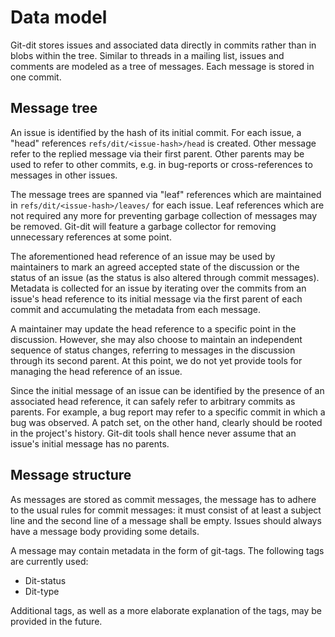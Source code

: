# Data model

Git-dit stores issues and associated data directly in commits rather than
in blobs within the tree. Similar to threads in a mailing list, issues and
comments are modeled as a tree of messages. Each message is stored in one
commit.


## Message tree

An issue is identified by the hash of its initial commit. For each issue, a
"head" references `refs/dit/<issue-hash>/head` is created. Other message refer
to the replied message via their first parent. Other parents may be used to
refer to other commits, e.g. in bug-reports or cross-references to messages in
other issues.

The message trees are spanned via "leaf" references which are maintained in
`refs/dit/<issue-hash>/leaves/` for each issue. Leaf references which are not
required any more for preventing garbage collection of messages may be removed.
Git-dit will feature a garbage collector for removing unnecessary references at
some point.

The aforementioned head reference of an issue may be used by maintainers to mark
an agreed accepted state of the discussion or the status of an issue (as the
status is also altered through commit messages). Metadata is collected for an
issue by iterating over the commits from an issue's head reference to its
initial message via the first parent of each commit and accumulating the
metadata from each message.

A maintainer may update the head reference to a specific point in the
discussion. However, she may also choose to maintain an independent sequence of
status changes, referring to messages in the discussion through its second
parent. At this point, we do not yet provide tools for managing the head
reference of an issue.

Since the initial message of an issue can be identified by the presence of an
associated head reference, it can safely refer to arbitrary commits as parents.
For example, a bug report may refer to a specific commit in which a bug was
observed. A patch set, on the other hand, clearly should be rooted in the
project's history. Git-dit tools shall hence never assume that an issue's
initial message has no parents.


## Message structure

As messages are stored as commit messages, the message has to adhere to the
usual rules for commit messages: it must consist of at least a subject line and
the second line of a message shall be empty. Issues should always have a message
body providing some details.

A message may contain metadata in the form of git-tags. The following tags are
currently used:

 * Dit-status
 * Dit-type

Additional tags, as well as a more elaborate explanation of the tags, may be
provided in the future.

